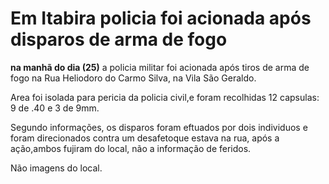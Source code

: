 <!DOCTYPE html>
<html lang="pt-br">
<head> 
    <meta charset="UTF-8">
    <meta name="viewport" content="width=device-width, initial-scale=1.0">
</head>
<body><h1>Em Itabira policia foi acionada após disparos de arma de fogo</h1>
    <p>
       <strong> na manhã do dia (25)</strong> a policia militar foi acionada após tiros de arma 
        de fogo na Rua Heliodoro do Carmo Silva, na Vila São Geraldo.
    </p>
    <p>
        Area foi isolada para pericia da policia civil,e foram recolhidas 12 capsulas: 9 de .40 
        e 3 de 9mm.
    </p>
     <p> 
        Segundo informações, os disparos foram eftuados por dois individuos e foram direcionados
        contra um desafetoque estava na rua, após a ação,ambos fujiram do local, não a informação
        de feridos.
     </p>
     <p>
        Não imagens do local.
     </p>
    
  
</body>
</html>
    

